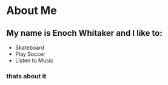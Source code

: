 About Me
====================


## My name is Enoch Whitaker and I like to:

- Skateboard
- Play Soccer
- Listen to Music

### thats about it
